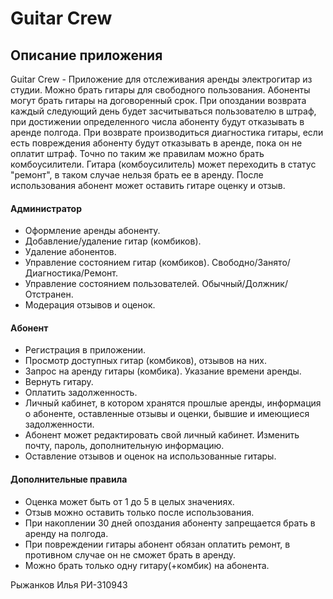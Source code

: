 # Guitar Crew
## Описание приложения
Guitar Crew - Приложение для отслеживания аренды электрогитар из студии. Можно брать гитары для свободного пользования. Абоненты могут брать гитары на договоренный срок.
При опоздании возврата каждый следующий день будет засчитываться пользователю в штраф, при достижении определенного числа абоненту будут отказывать в аренде полгода.
При возврате производиться диагностика гитары, если есть повреждения абоненту будут отказывать в аренде, пока он не оплатит штраф. Точно по таким же правилам можно брать комбоусилители.
Гитара (комбоусилитель) может переходить в статус "ремонт", в таком случае нельзя брать ее в аренду. После использования абонент может оставить гитаре оценку и отзыв.

#### Администратор
- Оформление аренды абоненту.
- Добавление/удаление гитар (комбиков).
- Удаление абонентов.
- Управление состоянием гитар (комбиков). Свободно/Занято/Диагностика/Ремонт.
- Управление состоянием пользователей. Обычный/Должник/Отстранен.
- Модерация отзывов и оценок.

#### Абонент
- Регистрация в приложении.
- Просмотр доступных гитар (комбиков), отзывов на них.
- Запрос на аренду гитары (комбика). Указание времени аренды.
- Вернуть гитару.
- Оплатить задолженность.
- Личный кабинет, в котором хранятся прошлые аренды, информация о абоненте, оставленные отзывы и оценки, бывшие и имеющиеся задолженности.
- Абонент может редактировать свой личный кабинет. Изменить почту, пароль, дополнительную информацию.
- Оставление отзывов и оценок на использованные гитары.

#### Дополнительные правила
- Оценка может быть от 1 до 5 в целых значениях.
- Отзыв можно оставить только после использования.
- При накоплении 30 дней опоздания абоненту запрещается брать в аренду на полгода.
- При повреждении гитары абонент обязан оплатить ремонт, в противном случае он не сможет брать в аренду.
- Можно брать только одну гитару(+комбик) на абонента.

Рыжанков Илья
РИ-310943